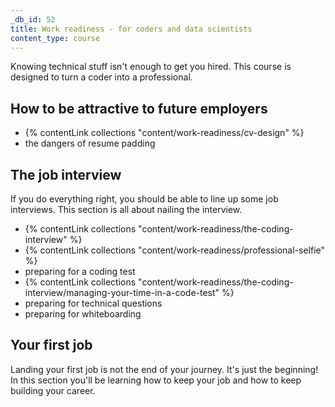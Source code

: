 ```yaml
---
_db_id: 52
title: Work readiness - for coders and data scientists
content_type: course
---
```


Knowing technical stuff isn't enough to get you hired. This course is designed to turn a coder into a professional.

## How to be attractive to future employers

- {% contentLink collections "content/work-readiness/cv-design" %}
- the dangers of resume padding

## The job interview

If you do everything right, you should be able to line up some job interviews. This section is all about nailing the interview.

- {% contentLink collections "content/work-readiness/the-coding-interview" %}
- {% contentLink collections "content/work-readiness/professional-selfie" %}
- preparing for a coding test
- {% contentLink collections "content/work-readiness/the-coding-interview/managing-your-time-in-a-code-test" %}
- preparing for technical questions
- preparing for whiteboarding

## Your first job

Landing your first job is not the end of your journey. It's just the beginning! In this section you'll be learning how to keep your job and how to keep building your career.
